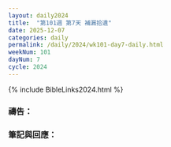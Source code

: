 ```yaml
---
layout: daily2024
title:  "第101週 第7天 補漏拾遺"
date: 2025-12-07
categories: daily
permalink: /daily/2024/wk101-day7-daily.html
weekNum: 101
dayNum: 7
cycle: 2024
---
```


{% include BibleLinks2024.html %}

### 禱告：

### 筆記與回應：
